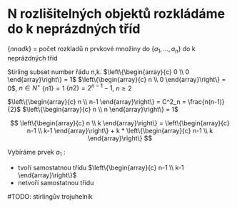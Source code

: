 # N rozlišitelných objektů rozkládáme do k neprázdných tříd

$\{n nad k\}$ = počet rozkladů n prvkové množiny do $\{a_1,...,a_n\}$ do k neprázdných tříd

Stirling subset number řádu n,k.
$\left\{\begin{array}{c} 0 \\ 0 \end{array}\right\} = 1$
$\left\{\begin{array}{c} n \\ 0 \end{array}\right\} = 0$, $n \in N^+$
$\{n 1\} = 1$
$\{n 2\} = 2^{n-1}-1$, $n \geq 2$

$\left\{\begin{array}{c} n \\ n-1 \end{array}\right\} = C^2_n = \frac{n(n-1)}{2}$ 
$\left\{\begin{array}{c} n \\ n \end{array}\right\} = 1$



$$
\left\{\begin{array}{c} n \\ k \end{array}\right\} =
\left\{\begin{array}{c} n-1 \\ k-1 \end{array}\right\} +
k * \left\{\begin{array}{c} n-1 \\ k \end{array}\right\}
$$

Vybíráme prvek $a_1$ :
- tvoří samostatnou třídu $\left\{\begin{array}{c} n-1 \\ k-1 \end{array}\right\}$
- netvoří samostatnou třídu

#TODO: stirlingův trojuhelník

